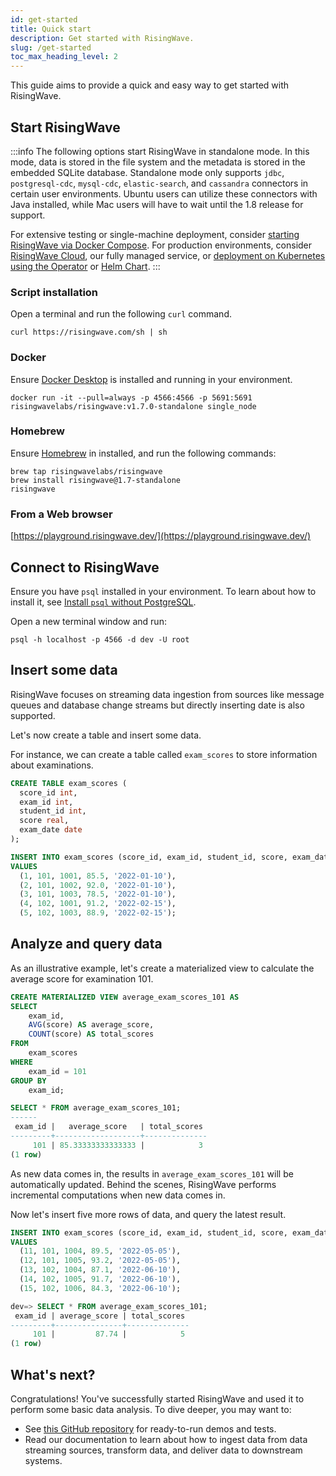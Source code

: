 ```yaml
---
id: get-started
title: Quick start
description: Get started with RisingWave.
slug: /get-started
toc_max_heading_level: 2
---
```

<head>
  <link rel="canonical" href="https://docs.risingwave.com/docs/current/get-started/" />
</head>

This guide aims to provide a quick and easy way to get started with RisingWave.

## Start RisingWave

:::info
The following options start RisingWave in standalone mode. In this mode, data is stored in the file system and the metadata is stored in the embedded SQLite database. Standalone mode only supports `jdbc`, `postgresql-cdc`, `mysql-cdc`, `elastic-search`, and `cassandra` connectors in certain user environments. Ubuntu users can utilize these connectors with Java installed, while Mac users will have to wait until the 1.8 release for support.

For extensive testing or single-machine deployment, consider [starting RisingWave via Docker Compose](/deploy/risingwave-docker-compose.md). For production environments, consider [RisingWave Cloud](/deploy/risingwave-cloud.md), our fully managed service, or [deployment on Kubernetes using the Operator](/deploy/risingwave-kubernetes.md) or [Helm Chart](/deploy/deploy-k8s-helm.md).
:::

### Script installation

Open a terminal and run the following `curl` command.

```shell
curl https://risingwave.com/sh | sh
```

### Docker

Ensure [Docker Desktop](https://docs.docker.com/get-docker/) is installed and running in your environment.

```shell
docker run -it --pull=always -p 4566:4566 -p 5691:5691 risingwavelabs/risingwave:v1.7.0-standalone single_node
```

### Homebrew

Ensure [Homebrew](https://brew.sh/) in installed, and run the following commands:

```shell
brew tap risingwavelabs/risingwave
brew install risingwave@1.7-standalone
risingwave
```

### From a Web browser

[https://playground.risingwave.dev/](https://playground.risingwave.dev/)

## Connect to RisingWave

Ensure you have `psql` installed in your environment. To learn about how to install it, see [Install `psql` without PostgreSQL](/guides/install-psql-without-full-postgres.md).

Open a new terminal window and run:

```shell
psql -h localhost -p 4566 -d dev -U root
```

## Insert some data

RisingWave focuses on streaming data ingestion from sources like message queues and database change streams but directly inserting date is also supported. 

Let's now create a table and insert some data.

For instance, we can create a table called `exam_scores` to store information about examinations.

```sql title="Create the table"
CREATE TABLE exam_scores (
  score_id int,
  exam_id int,
  student_id int,
  score real,
  exam_date date
);
```

```sql title="Insert five rows of data"
INSERT INTO exam_scores (score_id, exam_id, student_id, score, exam_date)
VALUES
  (1, 101, 1001, 85.5, '2022-01-10'),
  (2, 101, 1002, 92.0, '2022-01-10'),
  (3, 101, 1003, 78.5, '2022-01-10'),
  (4, 102, 1001, 91.2, '2022-02-15'),
  (5, 102, 1003, 88.9, '2022-02-15');
```

## Analyze and query data

As an illustrative example, let's create a materialized view to calculate the average score for examination 101. 

```sql title="Create a materialized view"
CREATE MATERIALIZED VIEW average_exam_scores_101 AS
SELECT
    exam_id,
    AVG(score) AS average_score,
    COUNT(score) AS total_scores
FROM
    exam_scores
WHERE
    exam_id = 101
GROUP BY
    exam_id;
```

```sql title="Query the current result"
SELECT * FROM average_exam_scores_101;
------
 exam_id |   average_score   | total_scores 
---------+-------------------+--------------
     101 | 85.33333333333333 |            3
(1 row)
```

As new data comes in, the results in `average_exam_scores_101` will be automatically updated. Behind the scenes, RisingWave performs incremental computations when new data comes in.

Now let's insert five more rows of data, and query the latest result.

```sql title="Insert more data"
INSERT INTO exam_scores (score_id, exam_id, student_id, score, exam_date)
VALUES
  (11, 101, 1004, 89.5, '2022-05-05'),
  (12, 101, 1005, 93.2, '2022-05-05'),
  (13, 102, 1004, 87.1, '2022-06-10'),
  (14, 102, 1005, 91.7, '2022-06-10'),
  (15, 102, 1006, 84.3, '2022-06-10');
```
```sql title="Query the latest result"
dev=> SELECT * FROM average_exam_scores_101;
 exam_id | average_score | total_scores 
---------+---------------+--------------
     101 |         87.74 |            5
(1 row)
```

## What's next?

Congratulations! You've successfully started RisingWave and used it to perform some basic data analysis. To dive deeper, you may want to: 

- See [this GitHub repository](https://github.com/risingwavelabs/risingwave/tree/main/integration_tests) for ready-to-run demos and tests.
- Read our documentation to learn about how to ingest data from data streaming sources, transform data, and deliver data to downstream systems.